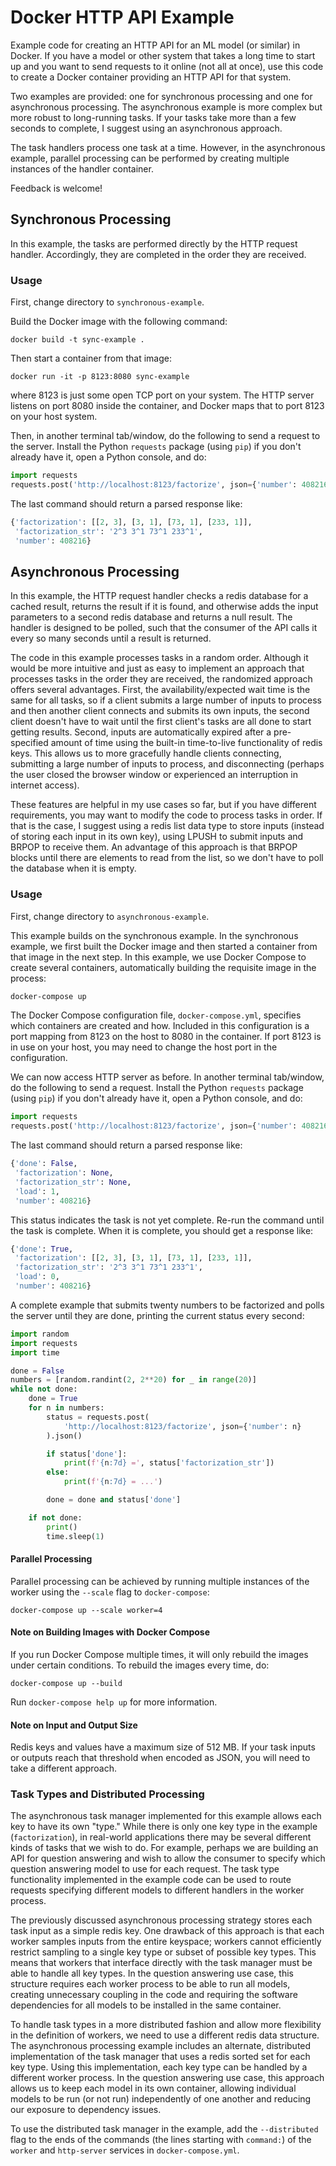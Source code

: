 # Docker HTTP API Example

Example code for creating an HTTP API for an ML model (or similar) in
Docker.  If you have a model or other system that takes a long time to
start up and you want to send requests to it online (not all at once),
use this code to create a Docker container providing an HTTP API for
that system.

Two examples are provided: one for synchronous processing and one for
asynchronous processing.  The asynchronous example is more complex but
more robust to long-running tasks.  If your tasks take more than a
few seconds to complete, I suggest using an asynchronous approach.

The task handlers process one task at a time.  However, in the
asynchronous example, parallel processing can be performed by creating
multiple instances of the handler container.

Feedback is welcome!

## Synchronous Processing

In this example, the tasks are performed directly by the HTTP request
handler.  Accordingly, they are completed in the order they are
received.

### Usage

First, change directory to `synchronous-example`.

Build the Docker image with the following command:

```
docker build -t sync-example .
```

Then start a container from that image:

```
docker run -it -p 8123:8080 sync-example
```

where 8123 is just some open TCP port on your system.  The HTTP
server listens on port 8080 inside the container, and Docker maps
that to port 8123 on your host system.

Then, in another terminal tab/window, do the following to send a
request to the server.  Install the Python `requests` package (using
`pip`) if you don't already have it, open a Python console, and do:

```python
import requests
requests.post('http://localhost:8123/factorize', json={'number': 408216}).json()
```

The last command should return a parsed response like:

```python
{'factorization': [[2, 3], [3, 1], [73, 1], [233, 1]],
 'factorization_str': '2^3 3^1 73^1 233^1',
 'number': 408216}
```

## Asynchronous Processing

In this example, the HTTP request handler checks a redis database for a
cached result, returns the result if it is found, and otherwise adds
the input parameters to a second redis database and returns a null
result.  The handler is designed to be polled, such that the consumer
of the API calls it every so many seconds until a result is returned.

The code in this example processes tasks in a random order.  Although
it would be more intuitive and just as easy to implement an approach
that processes tasks in the order they are received, the randomized
approach offers several advantages.  First, the availability/expected
wait time is the same for all tasks, so if a client submits a large
number of inputs to process and then another client connects and
submits its own inputs, the second client doesn't have to wait until
the first client's tasks are all done to start getting results.
Second, inputs are automatically expired after a pre-specified amount
of time using the built-in time-to-live functionality of redis keys.
This allows us to more gracefully handle clients connecting, submitting
a large number of inputs to process, and disconnecting (perhaps the
user closed the browser window or experienced an interruption in
internet access).

These features are helpful in my use cases so far, but if you have
different requirements, you may want to modify the code to process
tasks in order.  If that is the case, I suggest using a redis list
data type to store inputs (instead of storing each input in its own
key), using LPUSH to submit inputs and BRPOP to receive them.  An
advantage of this approach is that BRPOP blocks until there are
elements to read from the list, so we don't have to poll the database
when it is empty.

### Usage

First, change directory to `asynchronous-example`.

This example builds on the synchronous example.  In the synchronous
example, we first built the Docker image and then started a container
from that image in the next step.  In this example, we use Docker
Compose to create several containers, automatically building the
requisite image in the process:

```bash
docker-compose up
```

The Docker Compose configuration file, `docker-compose.yml`, specifies
which containers are created and how.  Included in this configuration
is a port mapping from 8123 on the host to 8080 in the container.  If
port 8123 is in use on your host, you may need to change the host port
in the configuration.

We can now access HTTP server as before.  In another terminal
tab/window, do the following to send a request.  Install the Python
`requests` package (using `pip`) if you don't already have it, open a
Python console, and do:

```python
import requests
requests.post('http://localhost:8123/factorize', json={'number': 408216}).json()
```

The last command should return a parsed response like:

```python
{'done': False,
 'factorization': None,
 'factorization_str': None,
 'load': 1,
 'number': 408216}
```

This status indicates the task is not yet complete.  Re-run the command
until the task is complete.  When it is complete, you should get a
response like:

```python
{'done': True,
 'factorization': [[2, 3], [3, 1], [73, 1], [233, 1]],
 'factorization_str': '2^3 3^1 73^1 233^1',
 'load': 0,
 'number': 408216}
```

A complete example that submits twenty numbers to be factorized and
polls the server until they are done, printing the current status every
second:

```python
import random
import requests
import time

done = False
numbers = [random.randint(2, 2**20) for _ in range(20)]
while not done:
    done = True
    for n in numbers:
        status = requests.post(
            'http://localhost:8123/factorize', json={'number': n}
        ).json()

        if status['done']:
            print(f'{n:7d} =', status['factorization_str'])
        else:
            print(f'{n:7d} = ...')

        done = done and status['done']

    if not done:
        print()
        time.sleep(1)
```

#### Parallel Processing

Parallel processing can be achieved by running multiple instances of
the worker using the `--scale` flag to `docker-compose`:

```
docker-compose up --scale worker=4
```

#### Note on Building Images with Docker Compose

If you run Docker Compose multiple times, it will only rebuild the
images under certain conditions.  To rebuild the images every time, do:

```
docker-compose up --build
```

Run `docker-compose help up` for more information.

#### Note on Input and Output Size

Redis keys and values have a maximum size of 512 MB.  If your
task inputs or outputs reach that threshold when encoded as JSON, you
will need to take a different approach.

### Task Types and Distributed Processing

The asynchronous task manager implemented for this example allows each
key to have its own "type."  While there is only one key type in the
example (`factorization`), in real-world applications there may be
several different kinds of tasks that we wish to do.  For example,
perhaps we are building an API for question answering and wish to allow
the consumer to specify which question answering model to use for each
request.  The task type functionality implemented in the example code
can be used to route requests specifying different models to different
handlers in the worker process.

The previously discussed asynchronous processing strategy stores each
task input as a simple redis key.  One drawback of this approach is
that each worker samples inputs from the entire keyspace; workers
cannot efficiently restrict sampling to a single key type or subset of
possible key types.  This means that workers that interface directly
with the task manager must be able to handle all key types.  In the
question answering use case, this structure requires each worker
process to be able to run all models, creating unnecessary coupling in
the code and requiring the software dependencies for all models to be
installed in the same container.

To handle task types in a more distributed fashion and allow more
flexibility in the definition of workers, we need to use a different
redis data structure.  The asynchronous processing example includes an
alternate, distributed implementation of the task manager that uses a
redis sorted set for each key type.  Using this implementation, each
key type can be handled by a different worker process. In the question
answering use case, this approach allows us to keep each model in its
own container, allowing individual models to be run (or not run)
independently of one another and reducing our exposure to dependency
issues.

To use the distributed task manager in the example, add the
`--distributed` flag to the ends of the commands (the lines starting
with `command:`) of the `worker` and `http-server` services in
`docker-compose.yml`.
